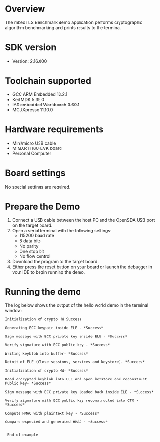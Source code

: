 Overview
========
The mbedTLS Benchmark demo application performs cryptographic algorithm benchmarking and prints results to the
terminal.


SDK version
===========
- Version: 2.16.000

Toolchain supported
===================
- GCC ARM Embedded  13.2.1
- Keil MDK  5.39.0
- IAR embedded Workbench  9.60.1
- MCUXpresso  11.10.0

Hardware requirements
=====================
- Mini/micro USB cable
- MIMXRT1180-EVK board
- Personal Computer

Board settings
==============
No special settings are required.

Prepare the Demo
================
1.  Connect a USB cable between the host PC and the OpenSDA USB port on the target board. 
2.  Open a serial terminal with the following settings:
    - 115200 baud rate
    - 8 data bits
    - No parity
    - One stop bit
    - No flow control
3.  Download the program to the target board.
4.  Either press the reset button on your board or launch the debugger in your IDE to begin running the demo.

Running the demo
================
The log below shows the output of the hello world demo in the terminal window:
~~~~~~~~~~~~~~~~~~~~~~~~~~~~~~~~~~~
Initialization of crypto HW Success

Generating ECC keypair inside ELE - *Success*

Sign message with ECC private key inside ELE - *Success*

Verify signature with ECC public key - *Success*

Writing keyblob into buffer- *Success*

Deinit of ELE (Close sessions, services and keystore)- *Success*

Initialization of crypto HW- *Success*

Read encrypted keyblob into ELE and open keystore and reconstruct Public key- *Success*

Sign message with ECC private key loaded back inside ELE - *Success*

Verify signature with ECC public key reconstructed into CTX - *Success*

Compute HMAC with plaintext key - *Success*

Compare expected and generated HMAC - *Success*


 End of example
~~~~~~~~~~~~~~~~~~~~~~~~~~~~~~~~~~~

